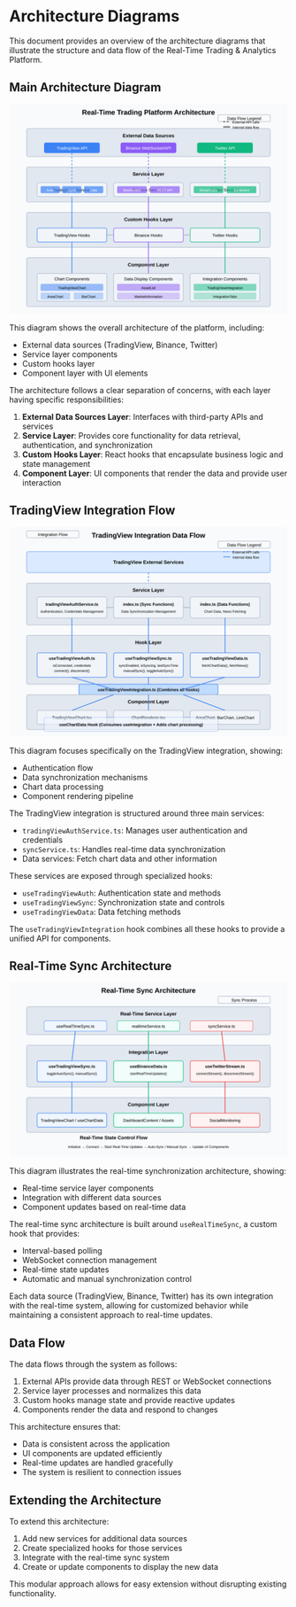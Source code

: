 
# Architecture Diagrams

This document provides an overview of the architecture diagrams that illustrate the structure and data flow of the Real-Time Trading & Analytics Platform.

## Main Architecture Diagram

![Main Architecture](./architecture-diagram.svg)

This diagram shows the overall architecture of the platform, including:

- External data sources (TradingView, Binance, Twitter)
- Service layer components
- Custom hooks layer
- Component layer with UI elements

The architecture follows a clear separation of concerns, with each layer having specific responsibilities:

1. **External Data Sources Layer**: Interfaces with third-party APIs and services
2. **Service Layer**: Provides core functionality for data retrieval, authentication, and synchronization
3. **Custom Hooks Layer**: React hooks that encapsulate business logic and state management
4. **Component Layer**: UI components that render the data and provide user interaction

## TradingView Integration Flow

![TradingView Integration](./tradingview-integration-flow.svg)

This diagram focuses specifically on the TradingView integration, showing:

- Authentication flow
- Data synchronization mechanisms
- Chart data processing
- Component rendering pipeline

The TradingView integration is structured around three main services:
- `tradingViewAuthService.ts`: Manages user authentication and credentials
- `syncService.ts`: Handles real-time data synchronization
- Data services: Fetch chart data and other information

These services are exposed through specialized hooks:
- `useTradingViewAuth`: Authentication state and methods
- `useTradingViewSync`: Synchronization state and controls
- `useTradingViewData`: Data fetching methods

The `useTradingViewIntegration` hook combines all these hooks to provide a unified API for components.

## Real-Time Sync Architecture

![Real-Time Sync Flow](./realtime-sync-flow.svg)

This diagram illustrates the real-time synchronization architecture, showing:

- Real-time service layer components
- Integration with different data sources
- Component updates based on real-time data

The real-time sync architecture is built around `useRealTimeSync`, a custom hook that provides:
- Interval-based polling
- WebSocket connection management
- Real-time state updates
- Automatic and manual synchronization control

Each data source (TradingView, Binance, Twitter) has its own integration with the real-time system, allowing for customized behavior while maintaining a consistent approach to real-time updates.

## Data Flow

The data flows through the system as follows:

1. External APIs provide data through REST or WebSocket connections
2. Service layer processes and normalizes this data
3. Custom hooks manage state and provide reactive updates
4. Components render the data and respond to changes

This architecture ensures that:
- Data is consistent across the application
- UI components are updated efficiently
- Real-time updates are handled gracefully
- The system is resilient to connection issues

## Extending the Architecture

To extend this architecture:

1. Add new services for additional data sources
2. Create specialized hooks for those services
3. Integrate with the real-time sync system
4. Create or update components to display the new data

This modular approach allows for easy extension without disrupting existing functionality.

